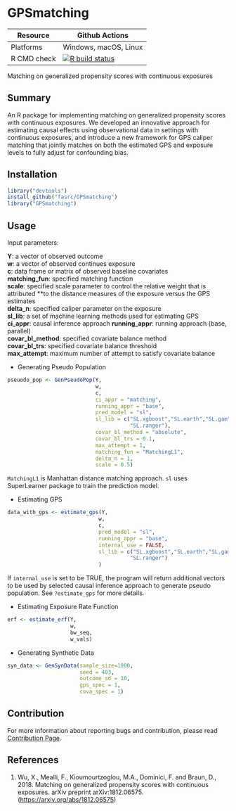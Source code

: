 # GPSmatching


| Resource    |  Github Actions      |
| ----------  | -------------------- |
| Platforms   | Windows, macOS, Linux|
| R CMD check | [![R build status](https://github.com/Naeemkh/GPSmatching/workflows/R-CMD-check/badge.svg)](https://github.com/Naeemkh/GPSmatching/actions) |




Matching on generalized propensity scores with continuous exposures

## Summary

An R package for implementing matching on generalized propensity scores with continuous exposures. We developed an innovative approach for estimating causal effects using observational data in settings with continuous exposures, and introduce a new framework for GPS caliper matching that jointly matches on both the estimated GPS and exposure levels to fully adjust for confounding bias.

## Installation
```r
library("devtools")
install_github("fasrc/GPSmatching")
library("GPSmatching")
```

## Usage

Input parameters:

**Y**: a vector of observed outcome  
**w**: a vector of observed continues exposure  
**c**: data frame or matrix of observed baseline covariates  
**matching_fun**: specified matching function  
**scale**: specified scale parameter to control the relative weight that is attributed **to the distance measures of the exposure versus the GPS estimates  
**delta_n**: specified caliper parameter on the exposure  
**sl_lib**: a set of machine learning methods used for estimating GPS  
**ci_appr**: causal inference approach
**running_appr**: running approach (base, parallel)  
**covar_bl_method**: specified covariate balance method  
**covar_bl_trs**: specified covariate balance threshold  
**max_attempt**: maximum number of attempt to satisfy covariate balance  

- Generating Pseudo Population

```r
pseuodo_pop <- GenPseudoPop(Y,
                            w,
                            c,
                            ci_appr = "matching",
                            running_appr = "base",
                            pred_model = "sl",
                            sl_lib = c("SL.xgboost","SL.earth","SL.gam",
                                       "SL.ranger"),
                            covar_bl_method = "absolute",
                            covar_bl_trs = 0.1,
                            max_attempt = 1,
                            matching_fun = "MatchingL1",
                            delta_n = 1,
                            scale = 0.5)

```
`MatchingL1` is Manhattan distance matching approach. `sl` uses SuperLearner package to train the prediction model.

- Estimating GPS

```r
data_with_gps <- estimate_gps(Y,
                             w,
                             c,
                             pred_model = "sl",
                             running_appr = "base",
                             internal_use = FALSE,
                             sl_lib = c("SL.xgboost","SL.earth","SL.gam",
                                       "SL.ranger")
                             )

```

If `internal_use` is set to be TRUE, the program will return additional vectors to be used by selected causal inference approach to generate pseudo population. See `?estimate_gps` for more details.

- Estimating Exposure Rate Function

```r
erf <- estimate_erf(Y,
                    w,
                    bw_seq,
                    w_vals)
```

- Generating Synthetic Data

```r
syn_data <- GenSynData(sample_size=1000,
                       seed = 403,
                       outcome_sd = 10,
                       gps_spec = 1,
                       cova_spec = 1)

```

## Contribution

For more information about reporting bugs and contribution, please read [Contribution Page](inst/misc/developer_manual.md).

## References

1. Wu, X., Mealli, F., Kioumourtzoglou, M.A., Dominici, F. and Braun, D., 2018. Matching on generalized propensity scores with continuous exposures. arXiv preprint arXiv:1812.06575. (https://arxiv.org/abs/1812.06575)
